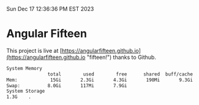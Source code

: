 Sun Dec 17 12:36:36 PM EST 2023

# Angular Fifteen


This project is live at [https://angularfifteen.github.io](https://angularfifteen.github.io "fifteen!") thanks to Github.

```bash
System Memory
               total        used        free      shared  buff/cache   available
Mem:            15Gi       2.3Gi       4.3Gi       190Mi       9.3Gi        12Gi
Swap:          8.0Gi       117Mi       7.9Gi
System Storage
1.3G	.
```

